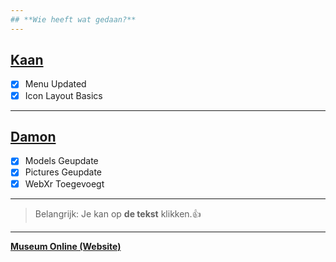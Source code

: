 ```yaml
---
## **Wie heeft wat gedaan?**
---
```

## [**Kaan**](https://github.com/KaanSecen)
- [x] Menu Updated
- [x] Icon Layout Basics
---
## [**Damon**](https://github.com/Damon-Jay)
- [x] Models Geupdate
- [x] Pictures Geupdate
- [x] WebXr Toegevoegt
---
> Belangrijk: Je kan op **de tekst** klikken.👍
---
[**Museum Online (Website)**](http://24114.hosts1.ma-cloud.nl/lam/Index.html)